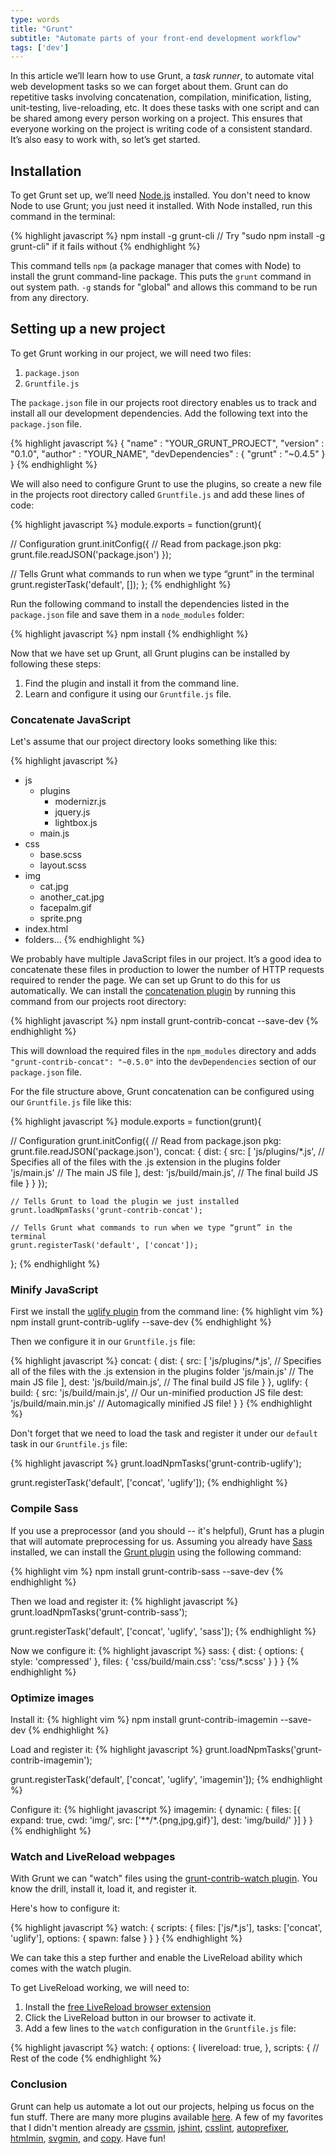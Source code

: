 ```yaml
---
type: words
title: "Grunt"
subtitle: "Automate parts of your front-end development workflow"
tags: ['dev']
---
```


In this article we’ll learn how to use Grunt, a _task runner_, to automate vital web development tasks so we can forget about them. Grunt can do repetitive tasks involving concatenation, compilation, minification, listing, unit-testing, live-reloading, etc. It does these tasks with one script and can be shared among every person working on a project. This ensures that everyone working on the project is writing code of a consistent standard. It’s also easy to work with, so let’s get started.

## Installation

To get Grunt set up, we’ll need [Node.js](http://nodejs.org) installed. You don't need to know Node to use Grunt; you just need it installed. With Node installed, run this command in the terminal:

{% highlight javascript %}
  npm install -g grunt-cli // Try "sudo npm install -g grunt-cli" if it fails without
{% endhighlight %}

This command tells `npm` (a package manager that comes with Node) to install the grunt command-line package. This puts the `grunt` command in out system path. `-g` stands for "global" and allows this command to be run from any directory.

## Setting up a new project

To get Grunt working in our project, we will need two files:

1. `package.json`
2. `Gruntfile.js`

The `package.json` file in our projects root directory enables us to track and install all our development dependencies. Add the following text into the `package.json` file.

{% highlight javascript %}
{
  "name" : "YOUR_GRUNT_PROJECT",
  "version" : "0.1.0",
  "author" : "YOUR_NAME",
  "devDependencies" : {
    "grunt" :  "~0.4.5"
  }
}
{% endhighlight %}

We will also need to configure Grunt to use the plugins, so create a new file in the projects root directory called `Gruntfile.js` and add these lines of code:

{% highlight javascript %}
module.exports = function(grunt){

  // Configuration
  grunt.initConfig({
    // Read from package.json
    pkg: grunt.file.readJSON('package.json')
  });

  // Tells Grunt what commands to run when we type “grunt” in the terminal
  grunt.registerTask('default', []);
};
{% endhighlight %}

Run the following command to install the dependencies listed in the `package.json` file and save them in a `node_modules` folder:

{% highlight javascript %}
npm install
{% endhighlight %}

Now that we have set up Grunt, all Grunt plugins can be installed by following these steps:

1. Find the plugin and install it from the command line.
2. Learn and configure it using our `Gruntfile.js` file.

### Concatenate JavaScript

Let's assume that our project directory looks something like this:

{% highlight javascript %}
- js
  - plugins
    - modernizr.js
    - jquery.js
    - lightbox.js
  - main.js
- css
  - base.scss
  - layout.scss
- img
  - cat.jpg
  - another_cat.jpg
  - facepalm.gif
  - sprite.png
- index.html
- folders...
{% endhighlight %}

We probably have multiple JavaScript files in our project. It’s a good idea to concatenate these files in production to lower the number of HTTP requests required to render the page. We can set up Grunt to do this for us automatically. We can install the [concatenation plugin](https://github.com/gruntjs/grunt-contrib-concat) by running this command from our projects root directory:

{% highlight javascript %}
npm install grunt-contrib-concat --save-dev
{% endhighlight %}

This will download the required files in the `npm_modules` directory and adds `"grunt-contrib-concat": "~0.5.0"` into the `devDependencies` section of our `package.json` file.

For the file structure above, Grunt concatenation can be configured using our `Gruntfile.js` file like this:

{% highlight javascript %}
module.exports = function(grunt){

  // Configuration
  grunt.initConfig({
    // Read from package.json
    pkg: grunt.file.readJSON('package.json'),
    concat: {
      dist: {
        src: [
        'js/plugins/*.js', // Specifies all of the files with the .js extension in the plugins folder
        'js/main.js'  // The main JS file
        ],
        dest: 'js/build/main.js', // The final build JS file
      }
    }
    });

    // Tells Grunt to load the plugin we just installed
    grunt.loadNpmTasks('grunt-contrib-concat');

    // Tells Grunt what commands to run when we type “grunt” in the terminal
    grunt.registerTask('default', ['concat']);
};
{% endhighlight %}


### Minify JavaScript

First we install the [uglify plugin](https://github.com/gruntjs/grunt-contrib-uglify) from the command line:
{% highlight vim %}
npm install grunt-contrib-uglify --save-dev
{% endhighlight %}

Then we configure it in our `Gruntfile.js` file:

{% highlight javascript %}
concat: {
  dist: {
    src: [
    'js/plugins/*.js', // Specifies all of the files with the .js extension in the plugins folder
    'js/main.js'  // The main JS file
    ],
    dest: 'js/build/main.js', // The final build JS file
  }
},
uglify: {
  build: {
    src: 'js/build/main.js', // Our un-minified production JS file
    dest: 'js/build/main.min.js' // Automagically minified JS file!
  }
}
{% endhighlight %}

Don't forget that we need to load the task and register it under our `default` task in our `Gruntfile.js` file:

{% highlight javascript %}
grunt.loadNpmTasks('grunt-contrib-uglify');

grunt.registerTask('default', ['concat', 'uglify']);
{% endhighlight %}


### Compile Sass

If you use a preprocessor (and you should -- it's helpful), Grunt has a plugin that will automate preprocessing for us. Assuming you already have [Sass](http://sass-lang.com/) installed, we can install the [Grunt plugin](https://github.com/gruntjs/grunt-contrib-sass) using the following command:

{% highlight vim %}
npm install grunt-contrib-sass --save-dev
{% endhighlight %}

Then we load and register it:
{% highlight javascript %}
grunt.loadNpmTasks('grunt-contrib-sass');

grunt.registerTask('default', ['concat', 'uglify', 'sass']);
{% endhighlight %}

Now we configure it:
{% highlight javascript %}
sass: {
  dist: {
    options: {
      style: 'compressed'
      },
      files: {
        'css/build/main.css': 'css/*.scss'
      }
    }
  }
{% endhighlight %}


### Optimize images

Install it:
{% highlight vim %}
npm install grunt-contrib-imagemin --save-dev
{% endhighlight %}

Load and register it:
{% highlight javascript %}
grunt.loadNpmTasks('grunt-contrib-imagemin');

grunt.registerTask('default', ['concat', 'uglify', 'imagemin']);
{% endhighlight %}

Configure it:
{% highlight javascript %}
imagemin: {
  dynamic: {
    files: [{
      expand: true,
      cwd: 'img/',
      src: ['**/*.{png,jpg,gif}'],
      dest: 'img/build/'
      }]
    }
  }
{% endhighlight %}

### Watch and LiveReload webpages

With Grunt we can "watch" files using the [grunt-contrib-watch plugin](https://github.com/gruntjs/grunt-contrib-watch).
You know the drill, install it, load it, and register it.

Here's how to configure it:

{% highlight javascript %}
watch: {
  scripts: {
    files: ['js/*.js'],
    tasks: ['concat', 'uglify'],
    options: {
      spawn: false
      }
    }
  }
{% endhighlight %}

We can take this a step further and enable the LiveReload ability which comes with the watch plugin.

To get LiveReload working, we will need to:

1. Install the [free LiveReload browser extension](http://feedback.livereload.com/knowledgebase/articles/86242-how-do-i-install-and-use-the-browser-extensions)
2. Click the LiveReload button in our browser to activate it.
3. Add a few lines to the `watch` configuration in the `Gruntfile.js` file:

{% highlight javascript %}
watch: {
  options: {
    livereload: true,
    },
    scripts: {
      // Rest of the code
{% endhighlight %}

### Conclusion

Grunt can help us automate a lot out our projects, helping us focus on the fun stuff. There are many more plugins available [here](http://gruntjs.com/plugins). A few of my favorites that I didn't mention already are [cssmin](https://github.com/gruntjs/grunt-contrib-cssmin), [jshint](https://github.com/gruntjs/grunt-contrib-jshint), [csslint](https://github.com/gruntjs/grunt-contrib-csslint), [autoprefixer](https://github.com/nDmitry/grunt-autoprefixer), [htmlmin](https://github.com/gruntjs/grunt-contrib-htmlmin), [svgmin](https://github.com/sindresorhus/grunt-svgmin), and [copy](https://github.com/gruntjs/grunt-contrib-copy). Have fun!
